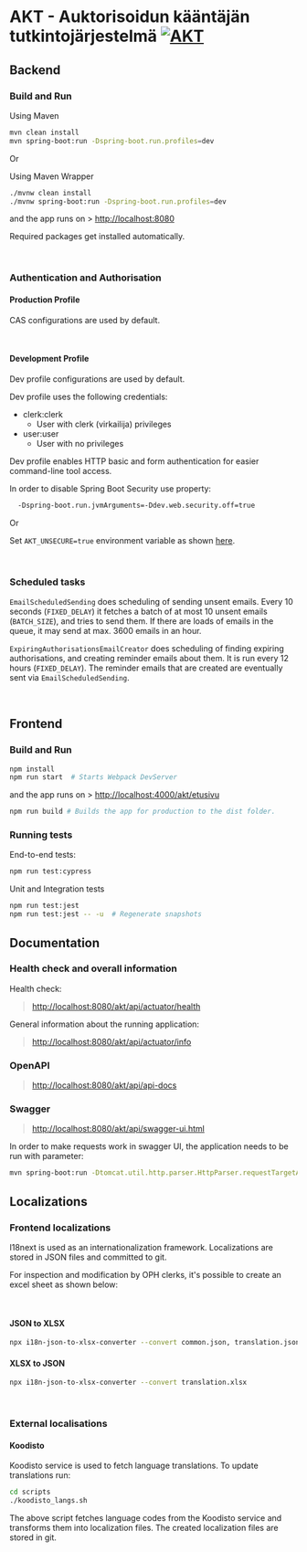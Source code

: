 # AKT - Auktorisoidun kääntäjän tutkintojärjestelmä [![AKT](https://github.com/Opetushallitus/kieli-ja-kaantajatutkinnot/actions/workflows/akt.yml/badge.svg?branch=dev)](https://github.com/Opetushallitus/kieli-ja-kaantajatutkinnot/actions/workflows/akt.yml)

## Backend

### Build and Run

Using Maven

```sh
mvn clean install
mvn spring-boot:run -Dspring-boot.run.profiles=dev
```

Or

Using Maven Wrapper

```sh
./mvnw clean install
./mvnw spring-boot:run -Dspring-boot.run.profiles=dev
```

and the app runs on > <http://localhost:8080>

Required packages get installed automatically.

&nbsp;

### Authentication and Authorisation

#### Production Profile

CAS configurations are used by default.

&nbsp;

#### Development Profile

Dev profile configurations are used by default.

Dev profile uses the following credentials:

- clerk:clerk
  - User with clerk (virkailija) privileges
- user:user
  - User with no privileges

Dev profile enables HTTP basic and form authentication for easier command-line tool access.

In order to disable Spring Boot Security use property:

```sh
  -Dspring-boot.run.jvmArguments=-Ddev.web.security.off=true
```

Or

Set `AKT_UNSECURE=true` environment variable as shown [here](#development).

&nbsp;

### Scheduled tasks

`EmailScheduledSending` does scheduling of sending unsent emails. Every 10 seconds (`FIXED_DELAY`) it fetches a batch of at most 10 unsent emails (`BATCH_SIZE`), and tries to send them. If there are loads of emails in the queue, it may send at max. 3600 emails in an hour.

`ExpiringAuthorisationsEmailCreator` does scheduling of finding expiring authorisations, and creating reminder emails about them. It is run every 12 hours (`FIXED_DELAY`). The reminder emails that are created are eventually sent via `EmailScheduledSending`.

&nbsp;

## Frontend

### Build and Run

```sh
npm install
npm run start  # Starts Webpack DevServer
```

and the app runs on > <http://localhost:4000/akt/etusivu>

```sh
npm run build # Builds the app for production to the dist folder.
```

### Running tests

End-to-end tests:

```sh
npm run test:cypress
```

Unit and Integration tests

```sh
npm run test:jest
npm run test:jest -- -u  # Regenerate snapshots
```

## Documentation

### Health check and overall information

Health check:

> <http://localhost:8080/akt/api/actuator/health>

General information about the running application:

> <http://localhost:8080/akt/api/actuator/info>

### OpenAPI

> <http://localhost:8080/akt/api/api-docs>

### Swagger

> <http://localhost:8080/akt/api/swagger-ui.html>

In order to make requests work in swagger UI, the application needs to be run with parameter:

```sh
mvn spring-boot:run -Dtomcat.util.http.parser.HttpParser.requestTargetAllow=|{}
```

## Localizations

### Frontend localizations

I18next is used as an internationalization framework. Localizations are stored in JSON files and committed to git.

For inspection and modification by OPH clerks, it's possible to create an excel sheet as shown below:

&nbsp;

#### JSON to XLSX

```sh
npx i18n-json-to-xlsx-converter --convert common.json, translation.json
```

#### XLSX to JSON

```sh
npx i18n-json-to-xlsx-converter --convert translation.xlsx
```

&nbsp;

### External localisations

#### Koodisto

Koodisto service is used to fetch language translations. To update translations run:

```sh
cd scripts
./koodisto_langs.sh
```

The above script fetches language codes from the Koodisto service and transforms them into localization files. The created localization files are stored in git.
